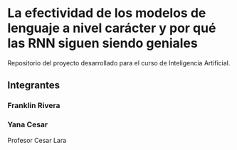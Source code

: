 # La efectividad de los modelos de lenguaje a nivel carácter y por qué las RNN siguen siendo geniales
Repositorio del proyecto desarrollado para el curso de Inteligencia Artificial.

## Integrantes

### Franklin Rivera
### Yana Cesar 

Profesor Cesar Lara
